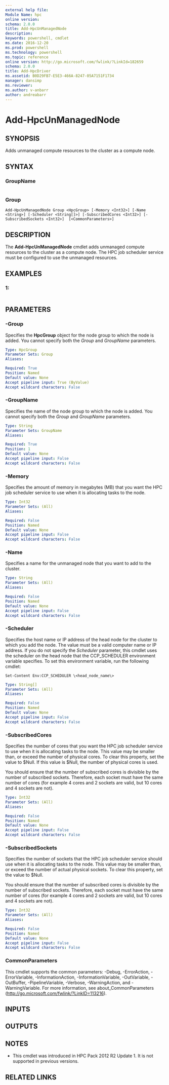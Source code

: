 ```yaml
---
external help file:
Module Name: hpc
online version:
schema: 2.0.0
title: Add-HpcUnManagedNode
description:
keywords: powershell, cmdlet
ms.date: 2016-12-20
ms.prod: powershell
ms.technology: powershell
ms.topic: reference
online version: http://go.microsoft.com/fwlink/?LinkId=182659
schema: 2.0.0
title: Add-HpcDriver
ms.assetid: B0D29FB7-E5E3-466A-8247-05A7151F1734
manager: dansimp
ms.reviewer:
ms.author: v-anbarr
author: andreabarr
---
```


# Add-HpcUnManagedNode

## SYNOPSIS
Adds unmanaged compute resources to the cluster as a compute node.

## SYNTAX

### GroupName
``` Add-HpcUnManagedNode [-GroupName] <String> [-Memory <Int32>] [-Name <String>] [-Scheduler <String[]>] [-SubscribedCores <Int32>] [-SubscribedSockets <Int32>] [<CommonParameters>]
```

### Group
```
Add-HpcUnManagedNode Group <HpcGroup> [-Memory <Int32>] [-Name <String>] [-Scheduler <String[]>] [-SubscribedCores <Int32>] [-SubscribedSockets <Int32>]  [<CommonParameters>]
```

## DESCRIPTION
The **Add-HpcUnManagedNode** cmdlet adds unmanaged compute resources to the cluster as a compute node.
The HPC job scheduler service must be configured to use the unmanaged resources.

## EXAMPLES

### 1:
```

```

## PARAMETERS

### -Group
Specifies the **HpcGroup** object for the node group to which the node is added.
You cannot specify both the *Group* and *GroupName* parameters.

```yaml
Type: HpcGroup
Parameter Sets: Group
Aliases:

Required: True
Position: Named
Default value: None
Accept pipeline input: True (ByValue)
Accept wildcard characters: False
```

### -GroupName
Specifies the name of the node group to which the node is added.
You cannot specify both the *Group* and *GroupName* parameters.

```yaml
Type: String
Parameter Sets: GroupName
Aliases:

Required: True
Position: 1
Default value: None
Accept pipeline input: False
Accept wildcard characters: False
```

### -Memory
Specifies the amount of memory in megabytes (MB) that you want the HPC job scheduler service to use when it is allocating tasks to the node.

```yaml
Type: Int32
Parameter Sets: (All)
Aliases:

Required: False
Position: Named
Default value: None
Accept pipeline input: False
Accept wildcard characters: False
```

### -Name
Specifies a name for the unmanaged node that you want to add to the cluster.

```yaml
Type: String
Parameter Sets: (All)
Aliases:

Required: False
Position: Named
Default value: None
Accept pipeline input: False
Accept wildcard characters: False
```

### -Scheduler
Specifies the host name or IP address of the head node for the cluster to which you add the node.
The value must be a valid computer name or IP address.
If you do not specify the *Scheduler* parameter, this cmdlet uses the scheduler on the head node that the CCP_SCHEDULER environment variable specifies.
To set this environment variable, run the following cmdlet:

`Set-Content Env:CCP_SCHEDULER \<head_node_name\>`

```yaml
Type: String[]
Parameter Sets: (All)
Aliases:

Required: False
Position: Named
Default value: None
Accept pipeline input: False
Accept wildcard characters: False
```

### -SubscribedCores
Specifies the number of cores that you want the HPC job scheduler service to use when it is allocating tasks to the node.
This value may be smaller than, or exceed the number of physical cores.
To clear this property, set the value to $Null.
If this value is $Null, the number of physical cores is used.

You should ensure that the number of subscribed cores is divisible by the number of subscribed sockets.
Therefore, each socket must have the same number of cores (for example 4 cores and 2 sockets are valid, but 10 cores and 4 sockets are not).

```yaml
Type: Int32
Parameter Sets: (All)
Aliases:

Required: False
Position: Named
Default value: None
Accept pipeline input: False
Accept wildcard characters: False
```

### -SubscribedSockets
Specifies the number of sockets that the HPC job scheduler service should use when it is allocating tasks to the node.
This value may be smaller than, or exceed the number of actual physical sockets.
To clear this property, set the value to $Null.

You should ensure that the number of subscribed cores is divisible by the number of subscribed sockets.
Therefore, each socket must have the same number of cores (for example 4 cores and 2 sockets are valid, but 10 cores and 4 sockets are not).

```yaml
Type: Int32
Parameter Sets: (All)
Aliases:

Required: False
Position: Named
Default value: None
Accept pipeline input: False
Accept wildcard characters: False
```

### CommonParameters
This cmdlet supports the common parameters: -Debug, -ErrorAction, -ErrorVariable, -InformationAction, -InformationVariable, -OutVariable, -OutBuffer, -PipelineVariable, -Verbose, -WarningAction, and -WarningVariable. For more information, see about_CommonParameters (http://go.microsoft.com/fwlink/?LinkID=113216).

## INPUTS

## OUTPUTS

## NOTES
* This cmdlet was introduced in HPC Pack 2012 R2 Update 1. It is not supported in previous versions.

## RELATED LINKS
